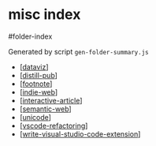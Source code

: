 misc index
===
#folder-index

Generated by script `gen-folder-summary.js`

- [[dataviz]]
- [[distill-pub]]
- [[footnote]]
- [[indie-web]]
- [[interactive-article]]
- [[semantic-web]]
- [[unicode]]
- [[vscode-refactoring]]
- [[write-visual-studio-code-extension]]
<!--end-generated-->
    
    
    

[//begin]: # "Autogenerated link references for markdown compatibility"
[dataviz]: misc/dataviz "Data Visualization"
[distill-pub]: misc/distill-pub "Distill.pub"
[footnote]: misc/footnote "Footnote - 脚注"
[indie-web]: misc/indie-web "Indie Web"
[interactive-article]: misc/interactive-article "Interactive Article - 交互文章"
[semantic-web]: misc/semantic-web "Semantic Web"
[unicode]: misc/unicode "Unicode"
[vscode-refactoring]: misc/vscode-refactoring "VSCode Refactoring"
[write-visual-studio-code-extension]: misc/write-visual-studio-code-extension "Write Visual Studio Code Extension"
[//end]: # "Autogenerated link references"
